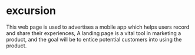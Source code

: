 excursion
=========

This web page is used to advertises a mobile app which helps users record and share their experiences, A landing page is a vital tool in marketing a product, and the goal will be to entice potential customers into using the product.
